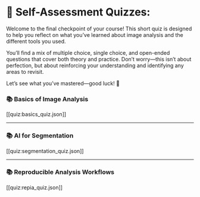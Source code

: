 # 🧠 Self-Assessment Quizzes: 

Welcome to the final checkpoint of your course! This short quiz is designed to help you reflect on what you’ve learned about image analysis and the different tools you used.

You’ll find a mix of multiple choice, single choice, and open-ended questions that cover both theory and practice. Don’t worry—this isn’t about perfection, but about reinforcing your understanding and identifying any areas to revisit.

Let’s see what you’ve mastered—good luck! 🎯

### 📚 Basics of Image Analysis

[[quiz:basics_quiz.json]]


---
### 📚 AI for Segmentation

[[quiz:segmentation_quiz.json]]

---

### 📚 Reproducible Analysis Workflows

[[quiz:repia_quiz.json]]
